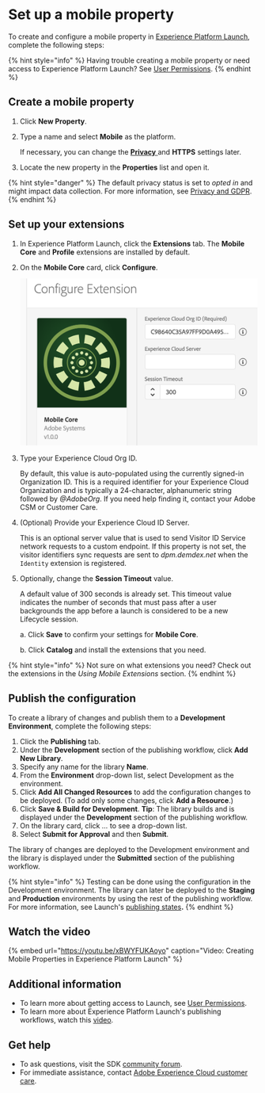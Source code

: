 # Set up a mobile property

To create and configure a mobile property in [Experience Platform Launch](https://launch.adobe.com), complete the following steps:

{% hint style="info" %}
Having trouble creating a mobile property or need access to Experience Platform Launch? See [User Permissions](https://docs.adobelaunch.com/launch-reference/administration/user-permissions).
{% endhint %}

## Create a mobile property

1. Click **New Property**.
2. Type a name and select **Mobile** as the platform.

   If necessary, you can change the [**Privacy** ](../resources/privacy-and-gdpr.md#setting-privacy-status) and **HTTPS** settings later.

3. Locate the new property in the **Properties** list and open it.

{% hint style="danger" %}
The default privacy status is set to _opted in_ and might impact data collection. For more information, see [Privacy and GDPR](../resources/privacy-and-gdpr.md).
{% endhint %}

## Set up your extensions

1. In Experience Platform Launch, click the **Extensions** tab. The **Mobile Core** and **Profile** extensions are installed by default.
2. On the **Mobile Core** card, click **Configure**.

   ![](../.gitbook/assets/screen-shot-2018-10-02-at-5.02.05-pm-2.png)

3. Type your Experience Cloud Org ID.

   By default, this value is auto-populated using the currently signed-in Organization ID. This is a required identifier for your Experience Cloud Organization and is typically a 24-character, alphanumeric string followed by _@AdobeOrg_. If you need help finding it, contact your Adobe CSM or Customer Care.

4. \(Optional\) Provide your Experience Cloud ID Server.

   This is an optional server value that is used to send Visitor ID Service network requests to a custom endpoint. If this property is not set, the visitor identifiers sync requests are sent to _dpm.demdex.net_ when the `Identity` extension is registered.

5. Optionally, change the **Session Timeout** value.

   A default value of 300 seconds is already set. This timeout value indicates the number of seconds that must pass after a user backgrounds the app before a launch is considered to be a new Lifecycle session.

   a. Click **Save** to confirm your settings for **Mobile Core**.

   b. Click **Catalog** and install the extensions that you need.

{% hint style="info" %}
Not sure on what extensions you need? Check out the extensions in the _Using Mobile Extensions_ section.
{% endhint %}

## Publish the configuration

To create a library of changes and publish them to a **Development Environment**, complete the following steps:

1. Click the **Publishing** tab.
2. Under the **Development** section of the publishing workflow, click **Add New Library**.
3. Specify any name for the library **Name**.
4. From the **Environment** drop-down list, select Development as the environment.
5. Click **Add All Changed Resources** to add the configuration changes to be deployed. (To add only some changes, click **Add a Resource**.) 
5. Click **Save & Build for Development**.   **Tip**: The library builds and is displayed under the **Development** section of the publishing workflow.
6. On the library card, click *...* to see a drop-down list.
7. Select **Submit for Approval** and then **Submit**.

The library of changes are deployed to the Development environment and the library is displayed under the **Submitted** section of the publishing workflow.

{% hint style="info" %}
Testing can be done using the configuration in the Development environment. The library can later be deployed to the **Staging** and **Production** environments by using the rest of the publishing workflow. For more information, see Launch's [publishing states](https://docs.adobelaunch.com/getting-started-1/validate-and-publish#publish-to-production)**.**
{% endhint %}

## Watch the video

{% embed url="https://youtu.be/xBWYFUKAoyo" caption="Video: Creating Mobile Properties in Experience Platform Launch" %}

## Additional information

* To learn more about getting access to Launch, see [User Permissions](https://docs.adobelaunch.com/launch-reference/administration/user-permissions).
* To learn more about Experience Platform Launch's publishing workflows, watch this [video](https://www.youtube.com/embed/Pe-YSn26_xI).

## Get help

* To ask questions, visit the SDK [community forum](https://forums.adobe.com/community/experience-cloud/platform/launch/sdk).
* For immediate assistance, contact [Adobe Experience Cloud customer care](https://helpx.adobe.com/contact/enterprise-support.ec.html).

